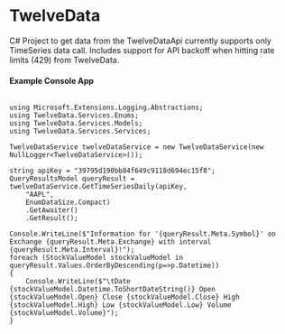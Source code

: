 # TwelveData
C# Project to get data from the TwelveDataApi currently supports only TimeSeries data call. 
Includes support for API backoff when hitting rate limits (429) from TwelveData. 

#### Example Console App
```

using Microsoft.Extensions.Logging.Abstractions;
using TwelveData.Services.Enums;
using TwelveData.Services.Models;
using TwelveData.Services.Services;

TwelveDataService twelveDataService = new TwelveDataService(new NullLogger<TwelveDataService>());

string apiKey = "39795d190bb84f649c9118d694ec15f8";
QueryResultsModel queryResult = twelveDataService.GetTimeSeriesDaily(apiKey,
    "AAPL",
    EnumDataSize.Compact)
    .GetAwaiter()
    .GetResult();

Console.WriteLine($"Information for '{queryResult.Meta.Symbol}' on Exchange {queryResult.Meta.Exchange} with interval {queryResult.Meta.Interval}!");
foreach (StockValueModel stockValueModel in queryResult.Values.OrderByDescending(p=>p.Datetime))
{
    Console.WriteLine($"\tDate {stockValueModel.Datetime.ToShortDateString()} Open {stockValueModel.Open} Close {stockValueModel.Close} High {stockValueModel.High} Low {stockValueModel.Low} Volume {stockValueModel.Volume}");
}

```



